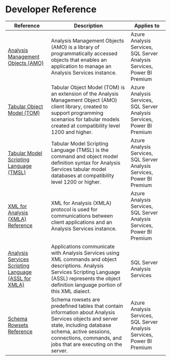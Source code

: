 # Developer Reference



|Reference  |Description  | Applies to
|---------|---------|---------|
|[Analysis Management Objects (AMO)](amo/developing-with-analysis-management-objects-amo.md)    |   Analysis Management Objects (AMO) is a library of programmatically accessed objects that enables an application to manage an Analysis Services instance.      |   Azure Analysis Services, SQL Server Analysis Services, Power BI Premium  | 
|[Tabular Object Model (TOM)](tom/introduction-to-the-tabular-object-model-tom-in-analysis-services-amo.md)     |   Tabular Object Model (TOM) is an extension of the Analysis Management Object (AMO) client library, created to support programming scenarios for tabular models created at compatibility level 1200 and higher.      |   Azure Analysis Services, SQL Server Analysis Services, Power BI Premium  |
|[Tabular Model Scripting Language (TMSL)](tmsl/tabular-model-scripting-language-tmsl-reference.md)     |   Tabular Model Scripting Language (TMSL) is the command and object model definition syntax for Analysis Services tabular model databases at compatibility level 1200 or higher.      |   Azure Analysis Services, SQL Server Analysis Services, Power BI Premium  |
|[XML for Analysis (XMLA) Reference](xmla/xml-for-analysis-xmla-reference.md)    |   XML for Analysis (XMLA) protocol is used for communications between client applications and an Analysis Services instance.     |   Azure Analysis Services, SQL Server Analysis Services, Power BI Premium  |
|[Analysis Services Scripting Language (ASSL for XMLA)](assl/analysis-services-scripting-language-assl-for-xmla.md)     |     Applications communicate with Analysis Services using XML commands and object descriptions. Analysis Services Scripting Language (ASSL) represents the object definition language portion of this XML dialect.     |    SQL Server Analysis Services  |
|[Schema Rowsets Reference](schema-rowsets/analysis-services-schema-rowsets.md)    |  Schema rowsets are predefined tables that contain information about Analysis Services objects and server state, including database schema, active sessions, connections, commands, and jobs that are executing on the server.       |   Azure Analysis Services, SQL Server Analysis Services, Power BI Premium  |

